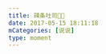 ```yaml
---
title: 辣条吐司🍞😍
date: 2017-05-15 18:11:18
mCategories: [说说]
type: moment
---
```


<div id="pics-20170515181118"></div>

<script>
var data = [
    {"link": "2017-05-15_000000.jpeg", "type": "shuoshuo"},
    {"link": "2017-05-15_000001.jpeg", "type": "shuoshuo"}
];
picsRender(data, "pics-20170515181118");
</script>
